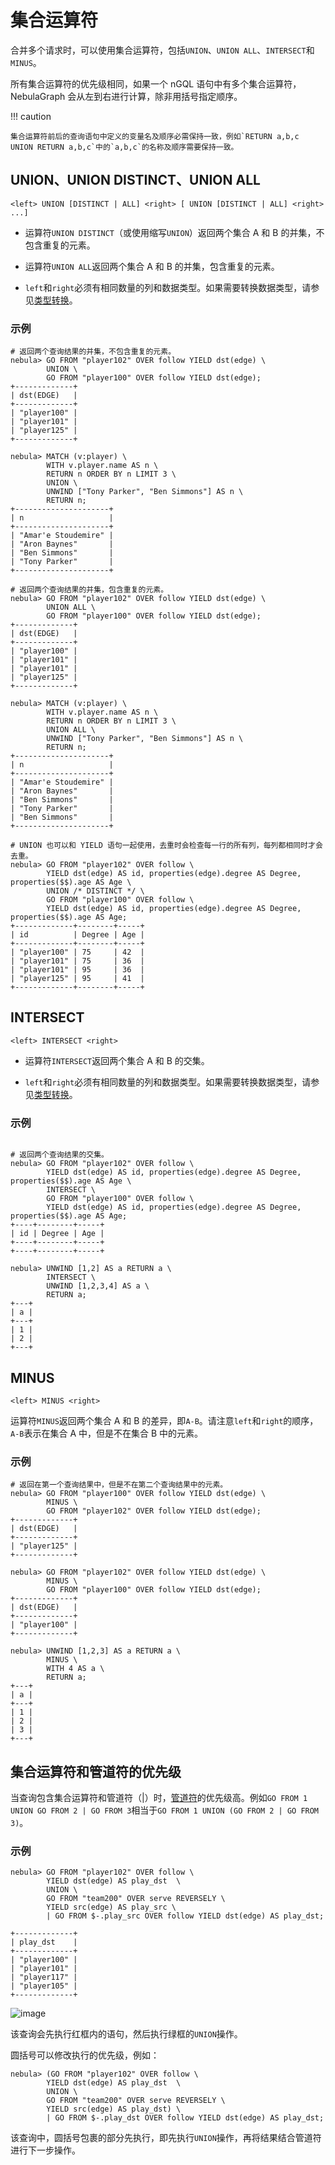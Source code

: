 # 集合运算符

合并多个请求时，可以使用集合运算符，包括`UNION`、`UNION ALL`、`INTERSECT`和`MINUS`。

所有集合运算符的优先级相同，如果一个 nGQL 语句中有多个集合运算符，NebulaGraph 会从左到右进行计算，除非用括号指定顺序。

!!! caution

    集合运算符前后的查询语句中定义的变量名及顺序必需保持一致，例如`RETURN a,b,c UNION RETURN a,b,c`中的`a,b,c`的名称及顺序需要保持一致。

## UNION、UNION DISTINCT、UNION ALL

```ngql
<left> UNION [DISTINCT | ALL] <right> [ UNION [DISTINCT | ALL] <right> ...]
```

- 运算符`UNION DISTINCT`（或使用缩写`UNION`）返回两个集合 A 和 B 的并集，不包含重复的元素。

- 运算符`UNION ALL`返回两个集合 A 和 B 的并集，包含重复的元素。

- `left`和`right`必须有相同数量的列和数据类型。如果需要转换数据类型，请参见[类型转换](../3.data-types/9.type-conversion.md)。

### 示例

```ngql
# 返回两个查询结果的并集，不包含重复的元素。
nebula> GO FROM "player102" OVER follow YIELD dst(edge) \
        UNION \
        GO FROM "player100" OVER follow YIELD dst(edge);
+-------------+
| dst(EDGE)   |
+-------------+
| "player100" |
| "player101" |
| "player125" |
+-------------+

nebula> MATCH (v:player) \
        WITH v.player.name AS n \
        RETURN n ORDER BY n LIMIT 3 \
        UNION \
        UNWIND ["Tony Parker", "Ben Simmons"] AS n \
        RETURN n;
+---------------------+
| n                   |
+---------------------+
| "Amar'e Stoudemire" |
| "Aron Baynes"       |
| "Ben Simmons"       |
| "Tony Parker"       |
+---------------------+

# 返回两个查询结果的并集，包含重复的元素。
nebula> GO FROM "player102" OVER follow YIELD dst(edge) \
        UNION ALL \
        GO FROM "player100" OVER follow YIELD dst(edge);
+-------------+
| dst(EDGE)   |
+-------------+
| "player100" |
| "player101" |
| "player101" |
| "player125" |
+-------------+

nebula> MATCH (v:player) \
        WITH v.player.name AS n \
        RETURN n ORDER BY n LIMIT 3 \
        UNION ALL \
        UNWIND ["Tony Parker", "Ben Simmons"] AS n \
        RETURN n;
+---------------------+
| n                   |
+---------------------+
| "Amar'e Stoudemire" |
| "Aron Baynes"       |
| "Ben Simmons"       |
| "Tony Parker"       |
| "Ben Simmons"       |
+---------------------+

# UNION 也可以和 YIELD 语句一起使用，去重时会检查每一行的所有列，每列都相同时才会去重。
nebula> GO FROM "player102" OVER follow \
        YIELD dst(edge) AS id, properties(edge).degree AS Degree, properties($$).age AS Age \
        UNION /* DISTINCT */ \
        GO FROM "player100" OVER follow \
        YIELD dst(edge) AS id, properties(edge).degree AS Degree, properties($$).age AS Age;
+-------------+--------+-----+
| id          | Degree | Age |
+-------------+--------+-----+
| "player100" | 75     | 42  |
| "player101" | 75     | 36  |
| "player101" | 95     | 36  |
| "player125" | 95     | 41  |
+-------------+--------+-----+
```

## INTERSECT

```ngql
<left> INTERSECT <right>
```

- 运算符`INTERSECT`返回两个集合 A 和 B 的交集。

- `left`和`right`必须有相同数量的列和数据类型。如果需要转换数据类型，请参见[类型转换](../3.data-types/9.type-conversion.md)。

### 示例

```ngql

# 返回两个查询结果的交集。
nebula> GO FROM "player102" OVER follow \
        YIELD dst(edge) AS id, properties(edge).degree AS Degree, properties($$).age AS Age \
        INTERSECT \
        GO FROM "player100" OVER follow \
        YIELD dst(edge) AS id, properties(edge).degree AS Degree, properties($$).age AS Age;
+----+--------+-----+
| id | Degree | Age |
+----+--------+-----+
+----+--------+-----+

nebula> UNWIND [1,2] AS a RETURN a \
        INTERSECT \
        UNWIND [1,2,3,4] AS a \
        RETURN a;
+---+
| a |
+---+
| 1 |
| 2 |
+---+
```

## MINUS

```ngql
<left> MINUS <right>
```

运算符`MINUS`返回两个集合 A 和 B 的差异，即`A-B`。请注意`left`和`right`的顺序，`A-B`表示在集合 A 中，但是不在集合 B 中的元素。

### 示例

```ngql
# 返回在第一个查询结果中，但是不在第二个查询结果中的元素。
nebula> GO FROM "player100" OVER follow YIELD dst(edge) \
        MINUS \
        GO FROM "player102" OVER follow YIELD dst(edge);
+-------------+
| dst(EDGE)   |
+-------------+
| "player125" |
+-------------+

nebula> GO FROM "player102" OVER follow YIELD dst(edge) \
        MINUS \
        GO FROM "player100" OVER follow YIELD dst(edge);
+-------------+
| dst(EDGE)   |
+-------------+
| "player100" |
+-------------+

nebula> UNWIND [1,2,3] AS a RETURN a \
        MINUS \
        WITH 4 AS a \
        RETURN a;
+---+
| a |
+---+
| 1 |
| 2 |
| 3 |
+---+
```

## 集合运算符和管道符的优先级

当查询包含集合运算符和管道符（|）时，[管道符](../5.operators/4.pipe.md)的优先级高。例如`GO FROM 1 UNION GO FROM 2 | GO FROM 3`相当于`GO FROM 1 UNION (GO FROM 2 | GO FROM 3)`。

### 示例

```ngql
nebula> GO FROM "player102" OVER follow \
        YIELD dst(edge) AS play_dst  \
        UNION \
        GO FROM "team200" OVER serve REVERSELY \
        YIELD src(edge) AS play_src \
        | GO FROM $-.play_src OVER follow YIELD dst(edge) AS play_dst;

+-------------+
| play_dst    |
+-------------+
| "player100" |
| "player101" |
| "player117" |
| "player105" |
+-------------+
```

![image](https://user-images.githubusercontent.com/42762957/97955863-3a213000-1de2-11eb-8de3-2c78da30747c.png)

该查询会先执行红框内的语句，然后执行绿框的`UNION`操作。

圆括号可以修改执行的优先级，例如：

```ngql
nebula> (GO FROM "player102" OVER follow \
        YIELD dst(edge) AS play_dst  \
        UNION \
        GO FROM "team200" OVER serve REVERSELY \
        YIELD src(edge) AS play_dst) \
        | GO FROM $-.play_dst OVER follow YIELD dst(edge) AS play_dst;
```

该查询中，圆括号包裹的部分先执行，即先执行`UNION`操作，再将结果结合管道符进行下一步操作。
